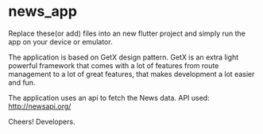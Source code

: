 # news_app

Replace these(or add) files into an new flutter project and simply run the app on your device or emulator.

The application is based on GetX design pattern. GetX is an extra light powerful framework that comes with a lot of features from route management to a lot of great features, that makes development a lot easier and fun.

The application uses an api to fetch the News data.
API used: http://newsapi.org/

Cheers! Developers.
